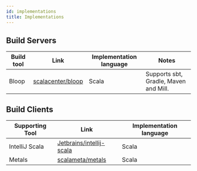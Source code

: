 ```yaml
---
id: implementations
title: Implementations
---
```


## Build Servers

| Build tool | Link                                                       | Implementation language | Notes                                 |
| ---------- | ---------------------------------------------------------- | ----------------------- | ------------------------------------- |
| Bloop      | [scalacenter/bloop](https://github.com/scalacenter/bloop/) | Scala                   | Supports sbt, Gradle, Maven and Mill. |

## Build Clients

| Supporting Tool | Link                                                                    | Implementation language |
| --------------- | ----------------------------------------------------------------------- | ----------------------- |
| IntelliJ Scala  | [Jetbrains/intellij-scala](https://github.com/Jetbrains/intellij-scala) | Scala                   |
| Metals          | [scalameta/metals](https://github.com/scalameta/metals)                 | Scala                   |

